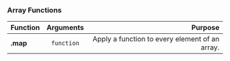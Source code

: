 ### Array Functions
| Function       | Arguments     | Purpose                                          |
| -------------- |:-------------:| ------------------------------------------------:|
| **.map**       | `function`    | Apply a function to every element of an array.   |
